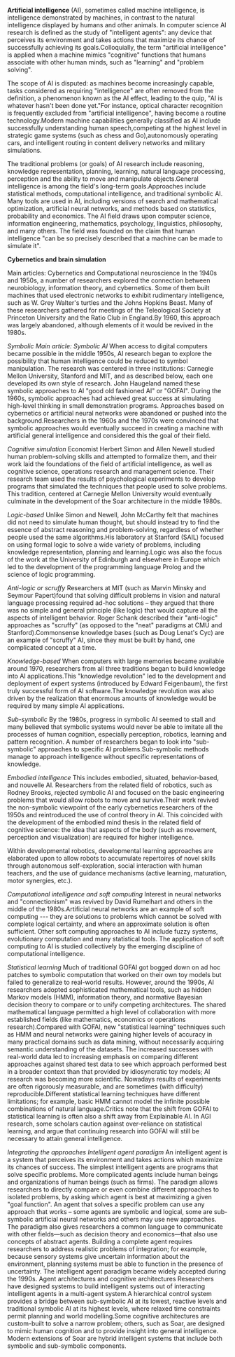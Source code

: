 **Artificial intelligence** (AI), sometimes called machine intelligence, is intelligence demonstrated by machines, in contrast to the natural intelligence displayed by humans and other animals. In computer science AI research is defined as the study of "intelligent agents": any device that perceives its environment and takes actions that maximize its chance of successfully achieving its goals.Colloquially, the term "artificial intelligence" is applied when a machine mimics "cognitive" functions that humans associate with other human minds, such as "learning" and "problem solving".

The scope of AI is disputed: as machines become increasingly capable, tasks considered as requiring "intelligence" are often removed from the definition, a phenomenon known as the AI effect, leading to the quip, "AI is whatever hasn't been done yet."For instance, optical character recognition is frequently excluded from "artificial intelligence", having become a routine technology.Modern machine capabilities generally classified as AI include successfully understanding human speech,competing at the highest level in strategic game systems (such as chess and Go),autonomously operating cars, and intelligent routing in content delivery networks and military simulations.

The traditional problems (or goals) of AI research include reasoning, knowledge representation, planning, learning, natural language processing, perception and the ability to move and manipulate objects.General intelligence is among the field's long-term goals.Approaches include statistical methods, computational intelligence, and traditional symbolic AI. Many tools are used in AI, including versions of search and mathematical optimization, artificial neural networks, and methods based on statistics, probability and economics. The AI field draws upon computer science, information engineering, mathematics, psychology, linguistics, philosophy, and many others.
The field was founded on the claim that human intelligence "can be so precisely described that a machine can be made to simulate it".

**Cybernetics and brain simulation**

Main articles: Cybernetics and Computational neuroscience
In the 1940s and 1950s, a number of researchers explored the connection between neurobiology, information theory, and cybernetics. Some of them built machines that used electronic networks to exhibit rudimentary intelligence, such as W. Grey Walter's turtles and the Johns Hopkins Beast. Many of these researchers gathered for meetings of the Teleological Society at Princeton University and the Ratio Club in England.By 1960, this approach was largely abandoned, although elements of it would be revived in the 1980s.

*Symbolic*
*Main article: Symbolic AI*
When access to digital computers became possible in the middle 1950s, AI research began to explore the possibility that human intelligence could be reduced to symbol manipulation. The research was centered in three institutions: Carnegie Mellon University, Stanford and MIT, and as described below, each one developed its own style of research. John Haugeland named these symbolic approaches to AI "good old fashioned AI" or "GOFAI". During the 1960s, symbolic approaches had achieved great success at simulating high-level thinking in small demonstration programs. Approaches based on cybernetics or artificial neural networks were abandoned or pushed into the background.Researchers in the 1960s and the 1970s were convinced that symbolic approaches would eventually succeed in creating a machine with artificial general intelligence and considered this the goal of their field.

*Cognitive simulation*
Economist Herbert Simon and Allen Newell studied human problem-solving skills and attempted to formalize them, and their work laid the foundations of the field of artificial intelligence, as well as cognitive science, operations research and management science. Their research team used the results of psychological experiments to develop programs that simulated the techniques that people used to solve problems. This tradition, centered at Carnegie Mellon University would eventually culminate in the development of the Soar architecture in the middle 1980s.

*Logic-based*
Unlike Simon and Newell, John McCarthy felt that machines did not need to simulate human thought, but should instead try to find the essence of abstract reasoning and problem-solving, regardless of whether people used the same algorithms.His laboratory at Stanford (SAIL) focused on using formal logic to solve a wide variety of problems, including knowledge representation, planning and learning.Logic was also the focus of the work at the University of Edinburgh and elsewhere in Europe which led to the development of the programming language Prolog and the science of logic programming.

*Anti-logic or scruffy*
Researchers at MIT (such as Marvin Minsky and Seymour Papert)found that solving difficult problems in vision and natural language processing required ad-hoc solutions – they argued that there was no simple and general principle (like logic) that would capture all the aspects of intelligent behavior. Roger Schank described their "anti-logic" approaches as "scruffy" (as opposed to the "neat" paradigms at CMU and Stanford).Commonsense knowledge bases (such as Doug Lenat's Cyc) are an example of "scruffy" AI, since they must be built by hand, one complicated concept at a time.

*Knowledge-based*
When computers with large memories became available around 1970, researchers from all three traditions began to build knowledge into AI applications.This "knowledge revolution" led to the development and deployment of expert systems (introduced by Edward Feigenbaum), the first truly successful form of AI software.The knowledge revolution was also driven by the realization that enormous amounts of knowledge would be required by many simple AI applications.

*Sub-symbolic*
By the 1980s, progress in symbolic AI seemed to stall and many believed that symbolic systems would never be able to imitate all the processes of human cognition, especially perception, robotics, learning and pattern recognition. A number of researchers began to look into "sub-symbolic" approaches to specific AI problems.Sub-symbolic methods manage to approach intelligence without specific representations of knowledge.

*Embodied intelligence*
This includes embodied, situated, behavior-based, and nouvelle AI. Researchers from the related field of robotics, such as Rodney Brooks, rejected symbolic AI and focused on the basic engineering problems that would allow robots to move and survive.Their work revived the non-symbolic viewpoint of the early cybernetics researchers of the 1950s and reintroduced the use of control theory in AI. This coincided with the development of the embodied mind thesis in the related field of cognitive science: the idea that aspects of the body (such as movement, perception and visualization) are required for higher intelligence.

Within developmental robotics, developmental learning approaches are elaborated upon to allow robots to accumulate repertoires of novel skills through autonomous self-exploration, social interaction with human teachers, and the use of guidance mechanisms (active learning, maturation, motor synergies, etc.).

*Computational intelligence and soft computing*
Interest in neural networks and "connectionism" was revived by David Rumelhart and others in the middle of the 1980s.Artificial neural networks are an example of soft computing --- they are solutions to problems which cannot be solved with complete logical certainty, and where an approximate solution is often sufficient. Other soft computing approaches to AI include fuzzy systems, evolutionary computation and many statistical tools. The application of soft computing to AI is studied collectively by the emerging discipline of computational intelligence.

*Statistical learning*
Much of traditional GOFAI got bogged down on ad hoc patches to symbolic computation that worked on their own toy models but failed to generalize to real-world results. However, around the 1990s, AI researchers adopted sophisticated mathematical tools, such as hidden Markov models (HMM), information theory, and normative Bayesian decision theory to compare or to unify competing architectures. The shared mathematical language permitted a high level of collaboration with more established fields (like mathematics, economics or operations research).Compared with GOFAI, new "statistical learning" techniques such as HMM and neural networks were gaining higher levels of accuracy in many practical domains such as data mining, without necessarily acquiring semantic understanding of the datasets. The increased successes with real-world data led to increasing emphasis on comparing different approaches against shared test data to see which approach performed best in a broader context than that provided by idiosyncratic toy models; AI research was becoming more scientific. Nowadays results of experiments are often rigorously measurable, and are sometimes (with difficulty) reproducible.Different statistical learning techniques have different limitations; for example, basic HMM cannot model the infinite possible combinations of natural language.Critics note that the shift from GOFAI to statistical learning is often also a shift away from Explainable AI. In AGI research, some scholars caution against over-reliance on statistical learning, and argue that continuing research into GOFAI will still be necessary to attain general intelligence.

*Integrating the approaches
Intelligent agent paradigm*
An intelligent agent is a system that perceives its environment and takes actions which maximize its chances of success. The simplest intelligent agents are programs that solve specific problems. More complicated agents include human beings and organizations of human beings (such as firms). The paradigm allows researchers to directly compare or even combine different approaches to isolated problems, by asking which agent is best at maximizing a given "goal function". An agent that solves a specific problem can use any approach that works – some agents are symbolic and logical, some are sub-symbolic artificial neural networks and others may use new approaches. The paradigm also gives researchers a common language to communicate with other fields—such as decision theory and economics—that also use concepts of abstract agents. Building a complete agent requires researchers to address realistic problems of integration; for example, because sensory systems give uncertain information about the environment, planning systems must be able to function in the presence of uncertainty. The intelligent agent paradigm became widely accepted during the 1990s.
Agent architectures and cognitive architectures
Researchers have designed systems to build intelligent systems out of interacting intelligent agents in a multi-agent system.A hierarchical control system provides a bridge between sub-symbolic AI at its lowest, reactive levels and traditional symbolic AI at its highest levels, where relaxed time constraints permit planning and world modelling.Some cognitive architectures are custom-built to solve a narrow problem; others, such as Soar, are designed to mimic human cognition and to provide insight into general intelligence. Modern extensions of Soar are hybrid intelligent systems that include both symbolic and sub-symbolic components.
